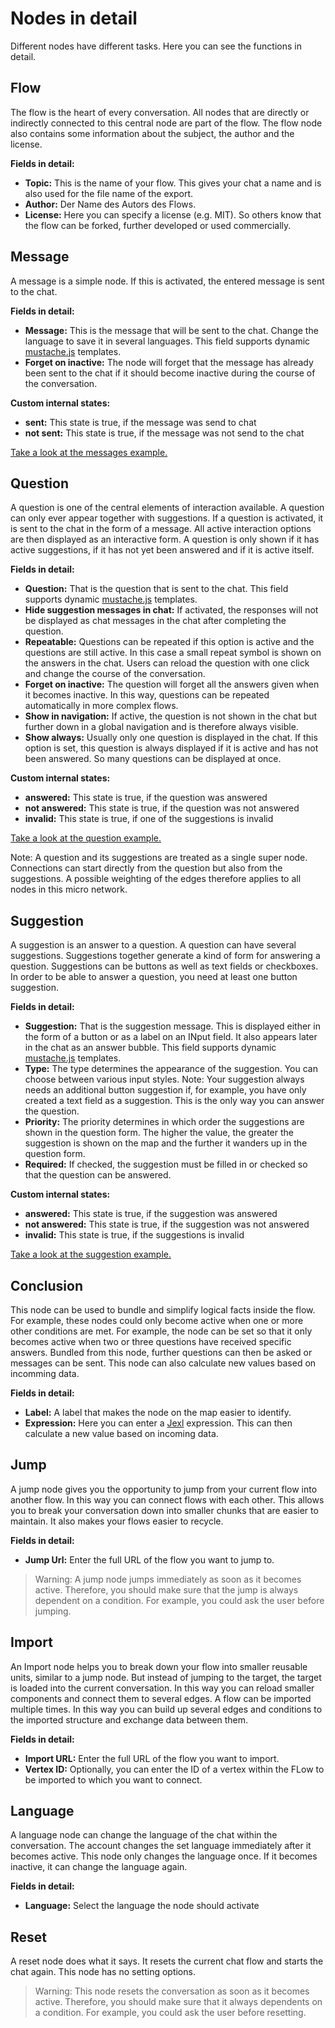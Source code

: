 # Nodes in detail
Different nodes have different tasks. Here you can see the functions in detail.

## Flow
The flow is the heart of every conversation. All nodes that are directly or indirectly connected to this central node are part of the flow. The flow node also contains some information about the subject, the author and the license.

__Fields in detail:__
* __Topic:__ This is the name of your flow. This gives your chat a name and is also used for the file name of the export.
* __Author:__ Der Name des Autors des Flows.
* __License:__ Here you can specify a license (e.g. MIT). So others know that the flow can be forked, further developed or used commercially.

## Message
A message is a simple node. If this is activated, the entered message is sent to the chat.

__Fields in detail:__
* __Message:__ This is the message that will be sent to the chat. Change the language to save it in several languages. This field supports dynamic [mustache.js](https://github.com/janl/mustache.js) templates.
* __Forget on inactive:__ The node will forget that the message has already been sent to the chat if it should become inactive during the course of the conversation.

__Custom internal states:__
* __sent:__ This state is true, if the message was send to chat
* __not sent:__ This state is true, if the message was not send to the chat

[Take a look at the messages example.](https://wanderer.ai/builder/?flow=https%3A%2F%2Fraw.githubusercontent.com%2Fwanderer-ai%2Fwanderer-flows%2Fmaster%2Fdocs%2Fmessages.json)

## Question
A question is one of the central elements of interaction available. A question can only ever appear together with suggestions. If a question is activated, it is sent to the chat in the form of a message. All active interaction options are then displayed as an interactive form. A question is only shown if it has active suggestions, if it has not yet been answered and if it is active itself.

__Fields in detail:__
* __Question:__ That is the question that is sent to the chat. This field supports dynamic [mustache.js](https://github.com/janl/mustache.js) templates.
* __Hide suggestion messages in chat:__ If activated, the responses will not be displayed as chat messages in the chat after completing the question.
* __Repeatable:__ Questions can be repeated if this option is active and the questions are still active. In this case a small repeat symbol is shown on the answers in the chat. Users can reload the question with one click and change the course of the conversation.
* __Forget on inactive:__ The question will forget all the answers given when it becomes inactive. In this way, questions can be repeated automatically in more complex flows.
* __Show in navigation:__ If active, the question is not shown in the chat but further down in a global navigation and is therefore always visible.
* __Show always:__ Usually only one question is displayed in the chat. If this option is set, this question is always displayed if it is active and has not been answered. So many questions can be displayed at once.

__Custom internal states:__
* __answered:__ This state is true, if the question was answered
* __not answered:__ This state is true, if the question was not answered
* __invalid:__ This state is true, if one of the suggestions is invalid

[Take a look at the question example.](https://wanderer.ai/builder/?flow=https%3A%2F%2Fraw.githubusercontent.com%2Fwanderer-ai%2Fwanderer-flows%2Fmaster%2Fdocs%2Fquestions.json)

Note: A question and its suggestions are treated as a single super node. Connections can start directly from the question but also from the suggestions.
A possible weighting of the edges therefore applies to all nodes in this micro network.

## Suggestion
A suggestion is an answer to a question. A question can have several suggestions. Suggestions together generate a kind of form for answering a question. Suggestions can be buttons as well as text fields or checkboxes. In order to be able to answer a question, you need at least one button suggestion.

__Fields in detail:__
* __Suggestion:__ That is the suggestion message. This is displayed either in the form of a button or as a label on an INput field. It also appears later in the chat as an answer bubble.  This field supports dynamic [mustache.js](https://github.com/janl/mustache.js) templates.
* __Type:__ The type determines the appearance of the suggestion. You can choose between various input styles. Note: Your suggestion always needs an additional button suggestion if, for example, you have only created a text field as a suggestion. This is the only way you can answer the question.
* __Priority:__ The priority determines in which order the suggestions are shown in the question form. The higher the value, the greater the suggestion is shown on the map and the further it wanders up in the question form.
* __Required:__ If checked, the suggestion must be filled in or checked so that the question can be answered.

__Custom internal states:__
* __answered:__ This state is true, if the suggestion was answered
* __not answered:__ This state is true, if the suggestion was not answered
* __invalid:__ This state is true, if the suggestions is invalid

[Take a look at the suggestion example.](https://wanderer.ai/builder/?flow=https%3A%2F%2Fraw.githubusercontent.com%2Fwanderer-ai%2Fwanderer-flows%2Fmaster%2Fdocs%2Fsuggestions.json)

## Conclusion
This node can be used to bundle and simplify logical facts inside the flow. For example, these nodes could only become active when one or more other conditions are met. For example, the node can be set so that it only becomes active when two or three questions have received specific answers. Bundled from this node, further questions can then be asked or messages can be sent. This node can also calculate new values based on incomming data.

__Fields in detail:__
* __Label:__ A label that makes the node on the map easier to identify.
* __Expression:__ Here you can enter a [Jexl](https://github.com/TomFrost/Jexl) expression. This can then calculate a new value based on incoming data.

## Jump
A jump node gives you the opportunity to jump from your current flow into another flow. In this way you can connect flows with each other. This allows you to break your conversation down into smaller chunks that are easier to maintain. It also makes your flows easier to recycle.

__Fields in detail:__
* __Jump Url:__ Enter the full URL of the flow you want to jump to.

> Warning: A jump node jumps immediately as soon as it becomes active. Therefore, you should make sure that the jump is always dependent on a condition. For example, you could ask the user before jumping.

## Import
An Import node helps you to break down your flow into smaller reusable units, similar to a jump node. But instead of jumping to the target, the target is loaded into the current conversation. In this way you can reload smaller components and connect them to several edges. A flow can be imported multiple times. In this way you can build up several edges and conditions to the imported structure and exchange data between them.

__Fields in detail:__
* __Import URL:__ Enter the full URL of the flow you want to import.
* __Vertex ID:__ Optionally, you can enter the ID of a vertex within the FLow to be imported to which you want to connect.

## Language
A language node can change the language of the chat within the conversation. The account changes the set language immediately after it becomes active. This node only changes the language once. If it becomes inactive, it can change the language again.

__Fields in detail:__
* __Language:__ Select the language the node should activate

## Reset
A reset node does what it says. It resets the current chat flow and starts the chat again. This node has no setting options.

> Warning: This node resets the conversation as soon as it becomes active. Therefore, you should make sure that it always dependents on a condition. For example, you could ask the user before resetting.
